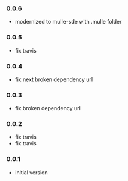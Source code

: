 ### 0.0.6

* modernized to mulle-sde with .mulle folder

### 0.0.5

* fix travis

### 0.0.4

* fix next broken dependency url

### 0.0.3

* fix broken dependency url

### 0.0.2

* fix travis
* fix travis

### 0.0.1

* initial version
